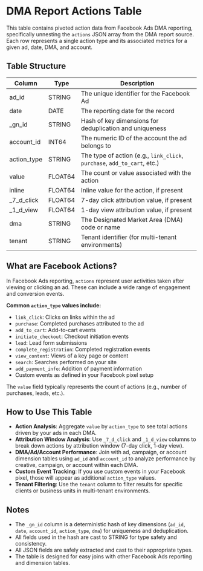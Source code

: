 # DMA Report Actions Table

This table contains pivoted action data from Facebook Ads DMA reporting, specifically unnesting the `actions` JSON array from the DMA report source. Each row represents a single action type and its associated metrics for a given ad, date, DMA, and account.

## Table Structure

| Column      | Type      | Description                                                                 |
|-------------|-----------|-----------------------------------------------------------------------------|
| ad_id       | STRING    | The unique identifier for the Facebook Ad                                   |
| date        | DATE      | The reporting date for the record                                           |
| _gn_id      | STRING    | Hash of key dimensions for deduplication and uniqueness                     |
| account_id  | INT64     | The numeric ID of the account the ad belongs to                             |
| action_type | STRING    | The type of action (e.g., `link_click`, `purchase`, `add_to_cart`, etc.)    |
| value       | FLOAT64   | The count or value associated with the action                               |
| inline      | FLOAT64   | Inline value for the action, if present                                     |
| _7_d_click  | FLOAT64   | 7-day click attribution value, if present                                   |
| _1_d_view   | FLOAT64   | 1-day view attribution value, if present                                    |
| dma         | STRING    | The Designated Market Area (DMA) code or name                               |
| tenant      | STRING    | Tenant identifier (for multi-tenant environments)                           |

## What are Facebook Actions?

In Facebook Ads reporting, `actions` represent user activities taken after viewing or clicking an ad. These can include a wide range of engagement and conversion events.

**Common `action_type` values include:**
- `link_click`: Clicks on links within the ad
- `purchase`: Completed purchases attributed to the ad
- `add_to_cart`: Add-to-cart events
- `initiate_checkout`: Checkout initiation events
- `lead`: Lead form submissions
- `complete_registration`: Completed registration events
- `view_content`: Views of a key page or content
- `search`: Searches performed on your site
- `add_payment_info`: Addition of payment information
- Custom events as defined in your Facebook pixel setup

The `value` field typically represents the count of actions (e.g., number of purchases, leads, etc.).

## How to Use This Table

- **Action Analysis**: Aggregate `value` by `action_type` to see total actions driven by your ads in each DMA.
- **Attribution Window Analysis**: Use `_7_d_click` and `_1_d_view` columns to break down actions by attribution window (7-day click, 1-day view).
- **DMA/Ad/Account Performance**: Join with ad, campaign, or account dimension tables using `ad_id` and `account_id` to analyze performance by creative, campaign, or account within each DMA.
- **Custom Event Tracking**: If you use custom events in your Facebook pixel, those will appear as additional `action_type` values.
- **Tenant Filtering**: Use the `tenant` column to filter results for specific clients or business units in multi-tenant environments.

## Notes

- The `_gn_id` column is a deterministic hash of key dimensions (`ad_id`, `date`, `account_id`, `action_type`, `dma`) for uniqueness and deduplication.
- All fields used in the hash are cast to STRING for type safety and consistency.
- All JSON fields are safely extracted and cast to their appropriate types.
- The table is designed for easy joins with other Facebook Ads reporting and dimension tables. 